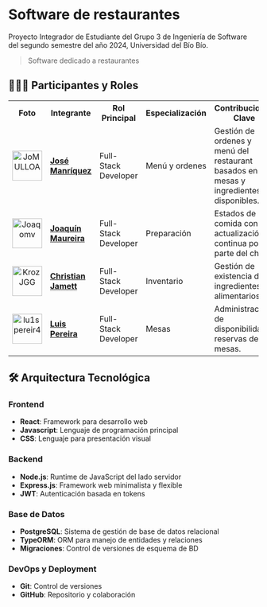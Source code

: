 # Software de restaurantes
Proyecto Integrador de Estudiante del Grupo 3 de Ingeniería de Software del segundo semestre del año 2024, Universidad del Bío Bío.
> Software dedicado a restaurantes
>
## 👨🏽‍💻 Participantes y Roles
<table>
  <tr>
    <th>Foto</th>
    <th>Integrante</th>
    <th>Rol Principal</th>
    <th>Especialización</th>
    <th>Contribuciones Clave</th>
  </tr>
  <tr>
    <td align="center">
      <img src="https://avatars.githubusercontent.com/JoMULLOA" width="60px;" alt="JoMULLOA"/>
    </td>
    <td><a href="https://github.com/JoMULLOA"><strong>José Manríquez</strong></a></td>
    <td>Full-Stack Developer</td>
    <td>Menú y ordenes</td>
    <td>
      Gestión de ordenes y menú del restaurant basados en mesas y ingredientes disponibles.
    </td>
  </tr>
  <tr>
    <td align="center">
      <img src="https://avatars.githubusercontent.com/Joaqomv" width="60px;" alt="Joaqomv"/>
    </td>
    <td><a href="https://github.com/Joaqomv"><strong>Joaquín Maureira</strong></a></td>
    <td>Full-Stack Developer</td>
    <td>Preparación</td>
    <td>
      Estados de comida con actualización continua por parte del chef.
    </td>
  </tr>
  <tr>
    <td align="center">
      <img src="https://avatars.githubusercontent.com/KrozJGG" width="60px;" alt="KrozJGG"/>
    </td>
    <td><a href="https://github.com/KrozJGG"><strong>Christian Jamett</strong></a></td>
    <td>Full-Stack Developer</td>
    <td>Inventario</td>
    <td>
      Gestión de existencia de ingredientes alimentarios.
    </td>
  </tr>
  <tr>
    <td align="center">
      <img src="https://avatars.githubusercontent.com/lu1spereir4" width="60px;" alt="lu1spereir4"/>
    </td>
    <td><a href="https://github.com/lu1spereir4"><strong>Luis Pereira</strong></a></td>
    <td>Full-Stack Developer</td>
    <td>Mesas</td>
    <td>
      Administración de disponibilidad y reservas de mesas.
    </td>
  </tr>
</table>

## 🛠️ Arquitectura Tecnológica

### Frontend
- **React**: Framework para desarrollo web
- **Javascript**: Lenguaje de programación principal
- **CSS**: Lenguaje para presentación visual

### Backend
- **Node.js**: Runtime de JavaScript del lado servidor
- **Express.js**: Framework web minimalista y flexible
- **JWT**: Autenticación basada en tokens

### Base de Datos
- **PostgreSQL**: Sistema de gestión de base de datos relacional
- **TypeORM**: ORM para manejo de entidades y relaciones
- **Migraciones**: Control de versiones de esquema de BD

### DevOps y Deployment
- **Git**: Control de versiones
- **GitHub**: Repositorio y colaboración
